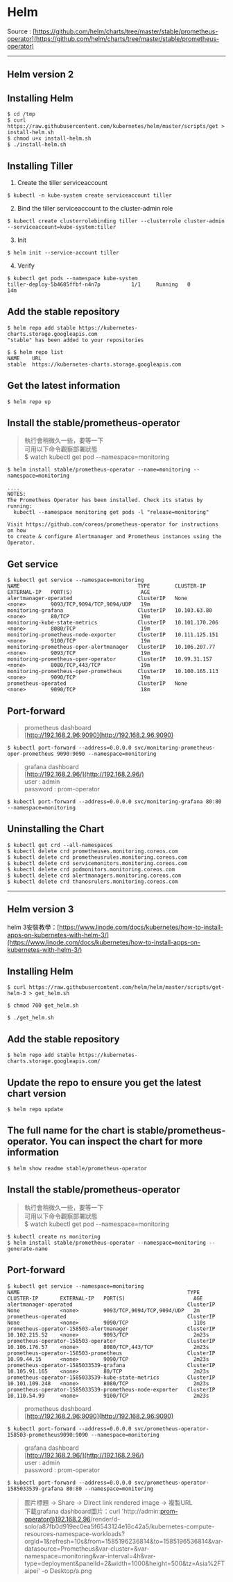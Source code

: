 # Helm
Source : [https://github.com/helm/charts/tree/master/stable/prometheus-operator](https://github.com/helm/charts/tree/master/stable/prometheus-operator)

---

## Helm version 2
## Installing Helm
```shell
$ cd /tmp
$ curl https://raw.githubusercontent.com/kubernetes/helm/master/scripts/get > install-helm.sh
$ chmod u+x install-helm.sh
$ ./install-helm.sh
```
## Installing Tiller
1. Create the tiller serviceaccount
```shell
$ kubectl -n kube-system create serviceaccount tiller
```
2. Bind the tiller serviceaccount to the cluster-admin role
```shell
$ kubectl create clusterrolebinding tiller --clusterrole cluster-admin --serviceaccount=kube-system:tiller
```
3. Init
```shell
$ helm init --service-account tiller
```
4. Verify
```shell
$ kubectl get pods --namespace kube-system
tiller-deploy-5b4685ffbf-n4n7p          1/1     Running   0          14m
```
## Add the stable repository
```shell
$ helm repo add stable https://kubernetes-charts.storage.googleapis.com
"stable" has been added to your repositories

$ $ helm repo list
NAME    URL
stable  https://kubernetes-charts.storage.googleapis.com
```
## Get the latest information
```shell
$ helm repo up
```
## Install the stable/prometheus-operator
> 執行會稍微久一些，要等一下 <br>
> 可用以下命令觀察部署狀態 <br>
> $ watch kubectl get pod --namespace=monitoring
```shell
$ helm install stable/prometheus-operator --name=monitoring --namespace=monitoring

....
NOTES:
The Prometheus Operator has been installed. Check its status by running:
  kubectl --namespace monitoring get pods -l "release=monitoring"

Visit https://github.com/coreos/prometheus-operator for instructions on how
to create & configure Alertmanager and Prometheus instances using the Operator.
```
## Get service
```shell
$ kubectl get service --namespace=monitoring
NAME                                      TYPE        CLUSTER-IP       EXTERNAL-IP   PORT(S)                      AGE
alertmanager-operated                     ClusterIP   None             <none>        9093/TCP,9094/TCP,9094/UDP   19m
monitoring-grafana                        ClusterIP   10.103.63.80     <none>        80/TCP                       19m
monitoring-kube-state-metrics             ClusterIP   10.101.170.206   <none>        8080/TCP                     19m
monitoring-prometheus-node-exporter       ClusterIP   10.111.125.151   <none>        9100/TCP                     19m
monitoring-prometheus-oper-alertmanager   ClusterIP   10.106.207.77    <none>        9093/TCP                     19m
monitoring-prometheus-oper-operator       ClusterIP   10.99.31.157     <none>        8080/TCP,443/TCP             19m
monitoring-prometheus-oper-prometheus     ClusterIP   10.100.165.113   <none>        9090/TCP                     19m
prometheus-operated                       ClusterIP   None             <none>        9090/TCP                     18m
```
## Port-forward
> prometheus dashboard <br>
> [http://192.168.2.96:9090](http://192.168.2.96:9090)
```shell
$ kubectl port-forward --address=0.0.0.0 svc/monitoring-prometheus-oper-prometheus 9090:9090 --namespace=monitoring
```
> grafana dashboard <br>
> [http://192.168.2.96/](http://192.168.2.96/) <br>
> user : admin <br>
> password : prom-operator
```shell
$ kubectl port-forward --address=0.0.0.0 svc/monitoring-grafana 80:80 --namespace=monitoring
```

## Uninstalling the Chart
```shell
$ kubectl get crd --all-namespaces
$ kubectl delete crd prometheuses.monitoring.coreos.com
$ kubectl delete crd prometheusrules.monitoring.coreos.com
$ kubectl delete crd servicemonitors.monitoring.coreos.com
$ kubectl delete crd podmonitors.monitoring.coreos.com
$ kubectl delete crd alertmanagers.monitoring.coreos.com
$ kubectl delete crd thanosrulers.monitoring.coreos.com
```

---
## Helm version 3
helm 3安裝教學：[https://www.linode.com/docs/kubernetes/how-to-install-apps-on-kubernetes-with-helm-3/](https://www.linode.com/docs/kubernetes/how-to-install-apps-on-kubernetes-with-helm-3/)
## Installing Helm
```shell
$ curl https://raw.githubusercontent.com/helm/helm/master/scripts/get-helm-3 > get_helm.sh

$ chmod 700 get_helm.sh

$ ./get_helm.sh
```
## Add the stable repository
```shell
$ helm repo add stable https://kubernetes-charts.storage.googleapis.com/
```
## Update the repo to ensure you get the latest chart version
```shell
$ helm repo update
```
## The full name for the chart is stable/prometheus-operator. You can inspect the chart for more information
```shell
$ helm show readme stable/prometheus-operator
```
## Install the stable/prometheus-operator
> 執行會稍微久一些，要等一下 <br>
> 可用以下命令觀察部署狀態 <br>
> $ watch kubectl get pod --namespace=monitoring
```shell
$ kubectl create ns monitoring
$ helm install stable/prometheus-operator --namespace=monitoring --generate-name
```

## Port-forward
```shell
$ kubectl get service --namespace=monitoring
NAME                                                      TYPE        CLUSTER-IP       EXTERNAL-IP   PORT(S)                      AGE
alertmanager-operated                                     ClusterIP   None             <none>        9093/TCP,9094/TCP,9094/UDP   2m
prometheus-operated                                       ClusterIP   None             <none>        9090/TCP                     110s
prometheus-operator-158503-alertmanager                   ClusterIP   10.102.215.52    <none>        9093/TCP                     2m23s
prometheus-operator-158503-operator                       ClusterIP   10.106.176.57    <none>        8080/TCP,443/TCP             2m23s
prometheus-operator-158503-prometheus                     ClusterIP   10.99.44.15      <none>        9090/TCP                     2m23s
prometheus-operator-1585033539-grafana                    ClusterIP   10.105.91.165    <none>        80/TCP                       2m23s
prometheus-operator-1585033539-kube-state-metrics         ClusterIP   10.101.109.248   <none>        8080/TCP                     2m23s
prometheus-operator-1585033539-prometheus-node-exporter   ClusterIP   10.110.54.99     <none>        9100/TCP                     2m23s
```
> prometheus dashboard <br>
> [http://192.168.2.96:9090](http://192.168.2.96:9090)
```shell
$ kubectl port-forward --address=0.0.0.0 svc/prometheus-operator-158503-prometheus9090:9090 --namespace=monitoring
```
> grafana dashboard <br>
> [http://192.168.2.96/](http://192.168.2.96/) <br>
> user : admin <br>
> password : prom-operator
```shell
$ kubectl port-forward --address=0.0.0.0 svc/prometheus-operator-1585033539-grafana 80:80 --namespace=monitoring
```
> 圖片標題 -> Share -> Direct link rendered image -> 複製URL <br>
> 下載grafana dashboard圖片：curl 'http://admin:prom-operator@192.168.2.96/render/d-solo/a87fb0d919ec0ea5f6543124e16c42a5/kubernetes-compute-resources-namespace-workloads?orgId=1&refresh=10s&from=1585196236814&to=1585196536814&var-datasource=Prometheus&var-cluster=&var-namespace=monitoring&var-interval=4h&var-type=deployment&panelId=2&width=1000&height=500&tz=Asia%2FTaipei' -o Desktop/a.png